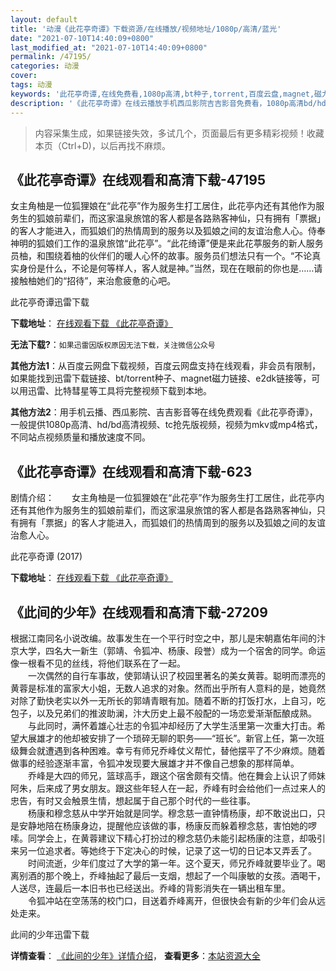 ```yaml
---
layout: default
title: '动漫《此花亭奇谭》下载资源/在线播放/视频地址/1080p/高清/蓝光'
date: "2021-07-10T14:40:09+0800"
last_modified_at: "2021-07-10T14:40:09+0800"
permalink: /47195/
categories: 动漫
cover:
tags: 动漫
keywords: '此花亭奇谭,在线免费看,1080p高清,bt种子,torrent,百度云盘,magnet,磁力链,迅雷下载资源'
description: '《此花亭奇谭》在线云播放手机西瓜影院吉吉影音免费看，1080p高清bd/hd未删减完整版和tc抢先枪版，mkv/mp4格式，附带bt/torrent种子、magnet/磁力链、百度云盘、网盘资源迅雷下载链接'
---
```


>内容采集生成，如果链接失效，多试几个，页面最后有更多精彩视频！收藏本页（Ctrl+D)，以后再找不麻烦。


## 《此花亭奇谭》在线观看和高清下载-47195

女主角柚是一位狐狸娘在“此花亭”作为服务生打工居住，此花亭内还有其他作为服务生的狐娘前辈们，而这家温泉旅馆的客人都是各路熟客神仙，只有拥有「票据」的客人才能进入，而狐娘们的热情周到的服务以及狐娘之间的友谊治愈人心。侍奉神明的狐娘们工作的温泉旅馆“此花亭”。“此花绮谭”便是来此花葶服务的新人服务员柚，和围绕着柚的伙伴们的暖人心怀的故事。服务员们想法只有一个。“不论真实身份是什么，不论是何等样人，客人就是神。”当然，现在在眼前的你也是……请接触柚她们的“招待”，来治愈疲惫的心吧。


此花亭奇谭迅雷下载

**下载地址**： [在线观看下载 《此花亭奇谭》](https://www.993dy.com//vod-detail-id-27777.html) 


**无法下载?**：`如果迅雷因版权原因无法下载，关注微信公众号 `

**其他方法1**：从百度云网盘下载视频，百度云网盘支持在线观看，非会员有限制，如果能找到迅雷下载链接、bt/torrent种子、magnet磁力链接、e2dk链接等，可以用迅雷、比特彗星等工具将完整视频下载到本地。

**其他方法2**：用手机云播、西瓜影院、吉吉影音等在线免费观看《此花亭奇谭》，一般提供1080p高清、hd/bd高清视频、tc抢先版视频，视频为mkv或mp4格式，不同站点视频质量和播放速度不同。


## 《此花亭奇谭》在线观看和高清下载-623

剧情介绍：　　女主角柚是一位狐狸娘在“此花亭”作为服务生打工居住，此花亭内还有其他作为服务生的狐娘前辈们，而这家温泉旅馆的客人都是各路熟客神仙，只有拥有「票据」的客人才能进入，而狐娘们的热情周到的服务以及狐娘之间的友谊治愈人心。


此花亭奇谭 (2017)

**下载地址**： [在线观看下载 《此花亭奇谭》](https://www.btbtdy.me/btdy/dy11654.html) 


## 《此间的少年》在线观看和高清下载-27209

根据江南同名小说改编。故事发生在一个平行时空之中，那儿是宋朝嘉佑年间的汴京大学，四名大一新生（郭靖、令狐冲、杨康、段誉）成为一个宿舍的同学。命运像一根看不见的丝线，将他们联系在了一起。<br />　　一次偶然的自行车事故，使郭靖认识了校园里著名的美女黄蓉。聪明而漂亮的黄蓉是标准的富家大小姐，无数人追求的对象。然而出乎所有人意料的是，她竟然对除了勤快老实以外一无所长的郭靖青眼有加。随着不断的打饭打水，上自习，吃包子，以及兄弟们的推波助澜，汴大历史上最不般配的一场恋爱渐渐酝酿成熟。<br />　　与此同时，满怀着雄心壮志的令狐冲却经历了大学生活里第一次重大打击。希望大展雄才的他却被安排了一个琐碎无聊的职务——“班长”。新官上任，第一次班级舞会就遭遇到各种困难。幸亏有师兄乔峰仗义帮忙，替他摆平了不少麻烦。随着做事的经验逐渐丰富，令狐冲发现要大展雄才并不像自己想象的那样简单。<br />　　乔峰是大四的师兄，篮球高手，跟这个宿舍颇有交情。他在舞会上认识了师妹阿朱，后来成了男女朋友。跟这些年轻人在一起，乔峰有时会给他们一点过来人的忠告，有时又会触景生情，想起属于自己那个时代的一些往事。<br />　　杨康和穆念慈从中学开始就是同学。穆念慈一直钟情杨康，却不敢说出口，只是安静地陪在杨康身边，提醒他应该做的事，杨康反而躲着穆念慈，害怕她的啰嗦。同学会上，在黄蓉建议下精心打扮过的穆念慈仍未能引起杨康的注意，却吸引来另一位追求者。等她终于下定决心的时候，记录了这一切的日记本又弄丢了。<br />　　时间流逝，少年们度过了大学的第一年。这个夏天，师兄乔峰就要毕业了。喝离别酒的那个晚上，乔峰抽起了最后一支烟，想起了一个叫康敏的女孩。酒喝干，人送尽，连最后一本旧书也已经送出。乔峰的背影消失在一辆出租车里。<br />　　令狐冲站在空荡荡的校门口，目送着乔峰离开，但很快会有新的少年们会从远处走来。


此间的少年迅雷下载

**详情查看**： [《此间的少年》详情介绍](/movie/27209/)， **查看更多**：[本站资源大全](/movie/t/all/)

